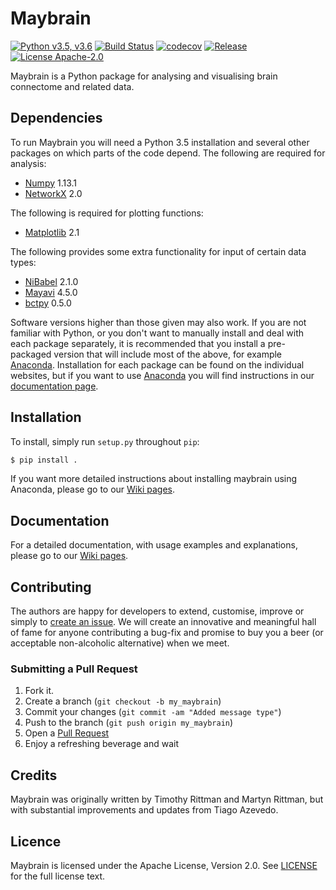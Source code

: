 # Maybrain


[![Python v3.5, v3.6](https://img.shields.io/badge/python-v3.5,v3.6-blue.svg)]() [![Build Status](https://travis-ci.org/RittmanResearch/maybrain.svg?branch=master)](https://travis-ci.org/RittmanResearch/maybrain) [![codecov](https://codecov.io/gh/RittmanResearch/maybrain/branch/master/graph/badge.svg)](https://codecov.io/gh/RittmanResearch/maybrain) [![Release](https://img.shields.io/github/release/RittmanResearch/maybrain/all.svg)](https://github.com/RittmanResearch/maybrain/releases) [![License Apache-2.0](https://img.shields.io/github/license/RittmanResearch/maybrain.svg)](https://github.com/rittman/maybrain/blob/master/LICENSE)


Maybrain is a Python package for analysing and visualising brain connectome and related data. 

## Dependencies

To run Maybrain you will need a Python 3.5 installation and several other packages on which parts of the code depend. The following are required for analysis:

* [Numpy](http://www.numpy.org/) 1.13.1
* [NetworkX](http://networkx.github.io/) 2.0

The following is required for plotting functions:
* [Matplotlib](http://matplotlib.org/) 2.1

The following provides some extra functionality for input of certain data types:
* [NiBabel](http://nipy.org/nibabel/) 2.1.0
* [Mayavi](http://docs.enthought.com/mayavi/mayavi/) 4.5.0
* [bctpy](https://github.com/aestrivex/bctpy) 0.5.0

Software versions higher than those given may also work. If you are not familiar with Python, or you don't want to manually install and deal with each package separately, it is recommended that you install a pre-packaged version that will include most of the above, for example [Anaconda](https://www.anaconda.com). Installation for each package can be found on the individual websites, but if you want to use [Anaconda](https://www.anaconda.com) you will find instructions in our [documentation page](https://github.com/RittmanResearch/maybrain/wiki).


## Installation

To install, simply run `setup.py` throughout `pip`:

```bash
$ pip install .
```

If you want more detailed instructions about installing maybrain using Anaconda, please go to our [Wiki pages](https://github.com/RittmanResearch/maybrain/wiki).

## Documentation
For a detailed documentation, with usage examples and explanations, please go to our [Wiki pages](https://github.com/RittmanResearch/maybrain/wiki).


## Contributing
The authors are happy for developers to extend, customise, improve or simply to [create an issue](https://github.com/RittmanResearch/maybrain/issues). We will create an innovative and meaningful hall of fame for anyone contributing a bug-fix and promise to buy you a beer (or acceptable non-alcoholic alternative) when we meet.

### Submitting a Pull Request
1. Fork it.
2. Create a branch (`git checkout -b my_maybrain`)
3. Commit your changes (`git commit -am "Added message type"`)
4. Push to the branch (`git push origin my_maybrain`)
5. Open a [Pull Request](https://github.com/RittmanResearch/maybrain/pulls)
6. Enjoy a refreshing beverage and wait

## Credits

Maybrain was originally written by Timothy Rittman and Martyn Rittman, but with substantial improvements and updates from Tiago Azevedo.


## Licence

Maybrain is licensed under the Apache License, Version 2.0. See [LICENSE](https://github.com/RittmanResearch/maybrain/blob/master/LICENSE) for the full license text.

